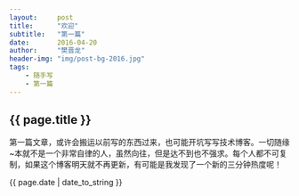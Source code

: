 ```yaml
---
layout:     post
title:      "欢迎"
subtitle:   "第一篇"
date:       2016-04-20
author:     "樊晋龙"
header-img: "img/post-bg-2016.jpg"
tags:
    - 随手写
    - 第一篇
---
```


<h2>{{ page.title }}</h2>

<p>第一篇文章，或许会搬运以前写的东西过来，也可能开坑写写技术博客。一切随缘~本就不是一个非常自律的人，虽然向往，但是达不到也不强求。每个人都不可复制，如果这个博客明天就不再更新，有可能是我发现了一个新的三分钟热度呢！</p>

<p>{{ page.date | date_to_string }}</p>